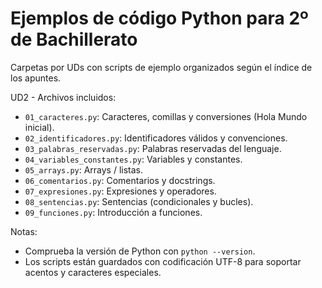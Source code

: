 # Ejemplos de código Python para 2º de Bachillerato

Carpetas por UDs con scripts de ejemplo organizados según el índice de los apuntes.

UD2 - Archivos incluidos:

- `01_caracteres.py`: Caracteres, comillas y conversiones (Hola Mundo inicial).
- `02_identificadores.py`: Identificadores válidos y convenciones.
- `03_palabras_reservadas.py`: Palabras reservadas del lenguaje.
- `04_variables_constantes.py`: Variables y constantes.
- `05_arrays.py`: Arrays / listas.
- `06_comentarios.py`: Comentarios y docstrings.
- `07_expresiones.py`: Expresiones y operadores.
- `08_sentencias.py`: Sentencias (condicionales y bucles).
- `09_funciones.py`: Introducción a funciones.

Notas:
- Comprueba la versión de Python con `python --version`.
- Los scripts están guardados con codificación UTF-8 para soportar acentos y caracteres especiales.

